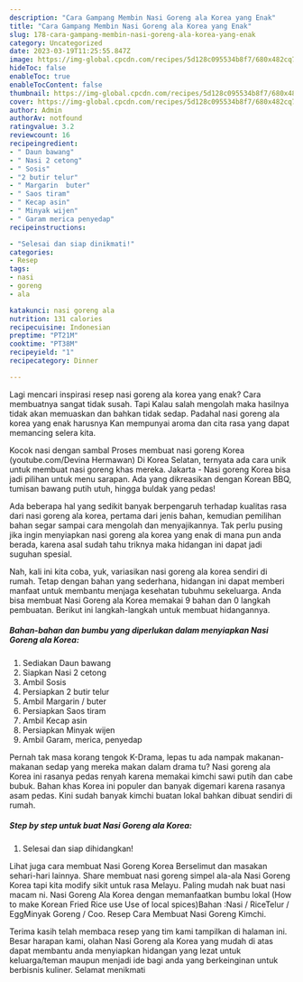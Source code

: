 ```yaml
---
description: "Cara Gampang Membin Nasi Goreng ala Korea yang Enak"
title: "Cara Gampang Membin Nasi Goreng ala Korea yang Enak"
slug: 178-cara-gampang-membin-nasi-goreng-ala-korea-yang-enak
category: Uncategorized
date: 2023-03-19T11:25:55.847Z
image: https://img-global.cpcdn.com/recipes/5d128c095534b8f7/680x482cq70/nasi-goreng-ala-korea-foto-resep-utama.jpg
hideToc: false
enableToc: true
enableTocContent: false
thumbnail: https://img-global.cpcdn.com/recipes/5d128c095534b8f7/680x482cq70/nasi-goreng-ala-korea-foto-resep-utama.jpg
cover: https://img-global.cpcdn.com/recipes/5d128c095534b8f7/680x482cq70/nasi-goreng-ala-korea-foto-resep-utama.jpg
author: Admin
authorAv: notfound
ratingvalue: 3.2
reviewcount: 16
recipeingredient:
- " Daun bawang"
- " Nasi 2 cetong"
- " Sosis"
- "2 butir telur"
- " Margarin  buter"
- " Saos tiram"
- " Kecap asin"
- " Minyak wijen"
- " Garam merica penyedap"
recipeinstructions:

- "Selesai dan siap dinikmati!"
categories:
- Resep
tags:
- nasi
- goreng
- ala

katakunci: nasi goreng ala 
nutrition: 131 calories
recipecuisine: Indonesian
preptime: "PT21M"
cooktime: "PT38M"
recipeyield: "1"
recipecategory: Dinner

---
```



Lagi mencari inspirasi resep nasi goreng ala korea yang enak? Cara membuatnya sangat tidak susah. Tapi Kalau salah mengolah maka hasilnya tidak akan memuaskan dan bahkan tidak sedap. Padahal nasi goreng ala korea yang enak harusnya Kan mempunyai aroma dan cita rasa yang dapat memancing selera kita.


Kocok nasi dengan sambal Proses membuat nasi goreng Korea (youtube.com/Devina Hermawan) Di Korea Selatan, ternyata ada cara unik untuk membuat nasi goreng khas mereka. Jakarta - Nasi goreng Korea bisa jadi pilihan untuk menu sarapan. Ada yang dikreasikan dengan Korean BBQ, tumisan bawang putih utuh, hingga buldak yang pedas!

Ada beberapa hal yang sedikit banyak berpengaruh terhadap kualitas rasa dari nasi goreng ala korea, pertama dari jenis bahan, kemudian pemilihan bahan segar sampai cara mengolah dan menyajikannya. Tak perlu pusing jika ingin menyiapkan nasi goreng ala korea yang enak di mana pun anda berada, karena asal sudah tahu triknya maka hidangan ini dapat jadi suguhan spesial.


Nah, kali ini kita coba, yuk, variasikan nasi goreng ala korea sendiri di rumah. Tetap dengan bahan yang sederhana, hidangan ini dapat memberi manfaat untuk membantu menjaga kesehatan tubuhmu sekeluarga. Anda bisa membuat Nasi Goreng ala Korea memakai 9 bahan dan 0 langkah pembuatan. Berikut ini langkah-langkah untuk membuat hidangannya.

<!--inarticleads1-->

##### Bahan-bahan dan bumbu yang diperlukan dalam menyiapkan Nasi Goreng ala Korea:

1. Sediakan  Daun bawang
1. Siapkan  Nasi 2 cetong
1. Ambil  Sosis
1. Persiapkan 2 butir telur
1. Ambil  Margarin / buter
1. Persiapkan  Saos tiram
1. Ambil  Kecap asin
1. Persiapkan  Minyak wijen
1. Ambil  Garam, merica, penyedap


Pernah tak masa korang tengok K-Drama, lepas tu ada nampak makanan-makanan sedap yang mereka makan dalam drama tu? Nasi goreng ala Korea ini rasanya pedas renyah karena memakai kimchi sawi putih dan cabe bubuk. Bahan khas Korea ini populer dan banyak digemari karena rasanya asam pedas. Kini sudah banyak kimchi buatan lokal bahkan dibuat sendiri di rumah. 

<!--inarticleads2-->

##### Step by step untuk buat Nasi Goreng ala Korea:


1. Selesai dan siap dihidangkan!

Lihat juga cara membuat Nasi Goreng Korea Berselimut dan masakan sehari-hari lainnya. Share membuat nasi goreng simpel ala-ala Nasi Goreng Korea tapi kita modify sikit untuk rasa Melayu. Paling mudah nak buat nasi macam ni. Nasi Goreng Ala Korea dengan memanfaatkan bumbu lokal (How to make Korean Fried Rice use Use of local spices)Bahan :Nasi / RiceTelur / EggMinyak Goreng / Coo. Resep Cara Membuat Nasi Goreng Kimchi. 

Terima kasih telah membaca resep yang tim kami tampilkan di halaman ini. Besar harapan kami, olahan Nasi Goreng ala Korea yang mudah di atas dapat membantu anda menyiapkan hidangan yang lezat untuk keluarga/teman maupun menjadi ide bagi anda yang berkeinginan untuk berbisnis kuliner. Selamat menikmati
